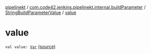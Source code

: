 [pipelinekt](../../index.md) / [com.code42.jenkins.pipelinekt.internal.buildParameter](../index.md) / [StringBuildParameterValue](index.md) / [value](./value.md)

# value

`val value: `[`Var`](../../com.code42.jenkins.pipelinekt.core.vars/-var/index.md) [(source)](https://github.com/code42/pipelinekt/tree/master/internal/src/main/kotlin/com/code42/jenkins/pipelinekt/internal/buildParameter/StringBuildParameterValue.kt#L9)